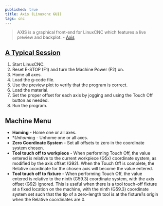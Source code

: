 ```yaml
---
published: true
title: Axis (Linuxcnc GUI)
tags: cnc
---
```

> AXIS is a graphical front-end for LinuxCNC which features a live preview and backplot. - [Axis](http://linuxcnc.org/docs/html/gui/axis.html)

## [A Typical Session](http://linuxcnc.org/docs/html/gui/axis.html#_a_typical_session)
1. Start LinuxCNC.
1. Reset E-STOP (F1) and turn the Machine Power (F2) on.
1. Home all axes.
1. Load the g-code file.
1. Use the preview plot to verify that the program is correct.
1. Load the material.
1. Set the proper offset for each axis by jogging and using the Touch Off button as needed.
1. Run the program.

## Machine Menu
- **Homing** - Home one or all axes.
- **Unhoming* - Unhome one or all axes. 
- **Zero Coordinate System** - Set all offsets to zero in the coordinate system chosen. 
- **Tool touch off to workpiece** - When performing Touch Off, the value entered is relative to the current workpiece (G5x) coordinate system, as modified by the axis offset (G92). When the Touch Off is complete, the Relative coordinate for the chosen axis will become the value entered.
- **Tool touch off to fixture** - When performing Touch Off, the value entered is relative to the ninth (G59.3) coordinate system, with the axis offset (G92) ignored. This is useful when there is a tool touch-off fixture at a fixed location on the machine, with the ninth (G59.3) coordinate system set such that the tip of a zero-length tool is at the fixture?s origin when the Relative coordinates are 0.
